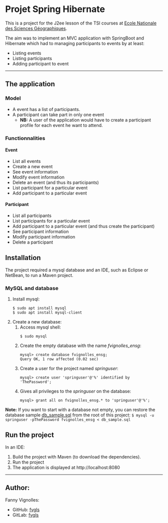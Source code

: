 # Projet Spring Hibernate

This is a project for the J2ee lesson of the TSI courses at [Ecole Nationale des Sciences Géographiques](www.ensg.eu).

The aim was to implement an MVC application with SpringBoot and Hibernate which had to managing participants to events by at least:
* Listing events
* Listing participants
* Adding participant to event

---

## The application

### Model

* A event has a list of participants.
* A participant can take part in only one event
    * **NB:** A user of the application would have to create a participant profile for each event he want to attend.


### Functionnalities

#### Event
* List all events
* Create a new event
* See event information
* Modify event information
* Delete an event (and thus its participants)
* List participant for a particular event
* Add participant to a particular event

#### Participant
* List all participants
* List participants for a particular event
* Add participant to a particular event (and thus create the participant)
* See participant information
* Modify participant information
* Delete a participant


## Installation

The project required a mysql database and an IDE, such as Eclipse or NetBean, to run a Maven project.

### MySQL and database

1. Install mysql:
    ```
    $ sudo apt install mysql
    $ sudo apt install mysql-client
    ```
1. Create a new database:
    1. Access mysql shell:
        ```
        $ sudo mysql
        ```
    1. Create the empty database with the name _fvignolles\_ensg_:
        ```
        mysql> create database fvignolles_ensg;
        Query OK, 1 row affected (0.02 sec)
        ```
    1. Create a user for the project named _springuser_:
        ```
        mysql> create user 'springuser'@'%' identified by 'ThePassword';
        ```
    1. Gives  all privileges to the _springuser_ on the database:
        ```
        mysql> grant all on fvignolles_ensg.* to 'springuser'@'%';
        ```
**Note:** If you want to start with a database not empty, you can restore the database sample [db_sample.sql](db_sample.sql) from the root of this project:
    ```
    $ mysql -u springuser -pThePassword fvignolles_ensg < db_sample.sql
    ```

## Run the project

In an IDE:
1. Build the project with Maven (to download the dependencies).
2. Run the project
3. The application is displayed at http://localhost:8080


---

## Author:
Fanny Vignolles:
* GitHub: [fvgls](https://github.com/fvgls)
* GitLab: [fvgls](https://gitlab.com/fvgls)
